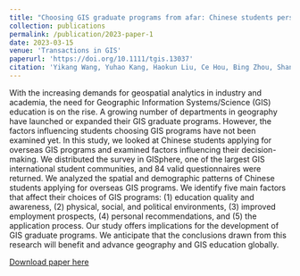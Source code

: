```yaml
---
title: "Choosing GIS graduate programs from afar: Chinese students perspectives"
collection: publications
permalink: /publication/2023-paper-1
date: 2023-03-15
venue: 'Transactions in GIS'
paperurl: 'https://doi.org/10.1111/tgis.13037'
citation: 'Yikang Wang, Yuhao Kang, Haokun Liu, Ce Hou, Bing Zhou, Shan Ye, Yuyan Liu, Jinmeng Rao, Zhenghao Pei, Xiang Ye, Song Gao (2023). &quot;Choosing GIS graduate programs from afar: Chinese students perspectives.&quot; <i>Transactions in GIS</i>. 27(2).'
---
```


With the increasing demands for geospatial analytics in industry and academia, the need for Geographic Information Systems/Science (GIS) education is on the rise. A growing number of departments in geography have launched or expanded their GIS graduate programs. However, the factors influencing students choosing GIS programs have not been examined yet. In this study, we looked at Chinese students applying for overseas GIS programs and examined factors influencing their decision-making. We distributed the survey in GISphere, one of the largest GIS international student communities, and 84 valid questionnaires were returned. We analyzed the spatial and demographic patterns of Chinese students applying for overseas GIS programs. We identify five main factors that affect their choices of GIS programs: (1) education quality and awareness, (2) physical, social, and political environments, (3) improved employment prospects, (4) personal recommendations, and (5) the application process. Our study offers implications for the development of GIS graduate programs. We anticipate that the conclusions drawn from this research will benefit and advance geography and GIS education globally.

[Download paper here](https://doi.org/10.1111/tgis.13037)


